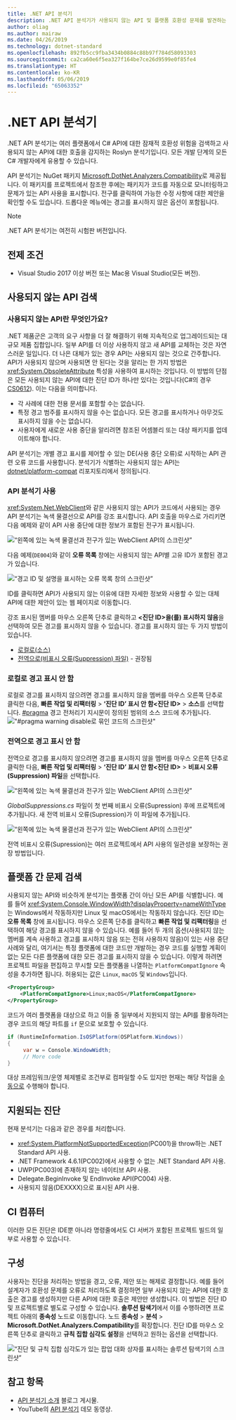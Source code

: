 ```yaml
---
title: .NET API 분석기
description: .NET API 분석기가 사용되지 않는 API 및 플랫폼 호환성 문제를 발견하는 데 어떻게 도움이 되는지 알아봅니다.
author: oliag
ms.author: mairaw
ms.date: 04/26/2019
ms.technology: dotnet-standard
ms.openlocfilehash: 892fb5cc9fba3434b0884c88b97f784d58093303
ms.sourcegitcommit: ca2ca60e6f5ea327f164be7ce26d9599e0f85fe4
ms.translationtype: HT
ms.contentlocale: ko-KR
ms.lasthandoff: 05/06/2019
ms.locfileid: "65063352"
---
```

# <a name="net-api-analyzer"></a>.NET API 분석기

.NET API 분석기는 여러 플랫폼에서 C# API에 대한 잠재적 호환성 위험을 검색하고 사용되지 않는 API에 대한 호출을 감지하는 Roslyn 분석기입니다. 모든 개발 단계의 모든 C# 개발자에게 유용할 수 있습니다.

API 분석기는 NuGet 패키지 [Microsoft.DotNet.Analyzers.Compatibility](https://www.nuget.org/packages/Microsoft.DotNet.Analyzers.Compatibility/)로 제공됩니다. 이 패키지를 프로젝트에서 참조한 후에는 패키지가 코드를 자동으로 모니터링하고 문제가 있는 API 사용을 표시합니다. 전구를 클릭하여 가능한 수정 사항에 대한 제안을 확인할 수도 있습니다. 드롭다운 메뉴에는 경고를 표시하지 않은 옵션이 포함됩니다.

> [!NOTE]
> .NET API 분석기는 여전히 시험판 버전입니다.

## <a name="prerequisites"></a>전제 조건

* Visual Studio 2017 이상 버전 또는 Mac용 Visual Studio(모든 버전).

## <a name="discovering-deprecated-apis"></a>사용되지 않는 API 검색

### <a name="what-are-deprecated-apis"></a>사용되지 않는 API란 무엇인가요?

.NET 제품군은 고객의 요구 사항을 더 잘 해결하기 위해 지속적으로 업그레이드되는 대규모 제품 집합입니다. 일부 API를 더 이상 사용하지 않고 새 API를 교체하는 것은 자연스러운 일입니다. 더 나은 대체가 있는 경우 API는 사용되지 않는 것으로 간주합니다. API가 사용되지 않으며 사용되면 안 된다는 것을 알리는 한 가지 방법은 <xref:System.ObsoleteAttribute> 특성을 사용하여 표시하는 것입니다. 이 방법의 단점은 모든 사용되지 않는 API에 대한 진단 ID가 하나만 있다는 것입니다(C#의 경우 [CS0612](../../csharp/misc/cs0612.md)). 이는 다음을 의미합니다.
- 각 사례에 대한 전용 문서를 포함할 수는 없습니다.
- 특정 경고 범주를 표시하지 않을 수는 없습니다. 모든 경고를 표시하거나 아무것도 표시하지 않을 수는 없습니다.
- 사용자에게 새로운 사용 중단을 알리려면 참조된 어셈블리 또는 대상 패키지를 업데이트해야 합니다.

API 분석기는 개별 경고 표시를 제어할 수 있는 DE(사용 중단 오류)로 시작하는 API 관련 오류 코드를 사용합니다. 분석기가 식별하는 사용되지 않는 API는 [dotnet/platform-compat](https://github.com/dotnet/platform-compat) 리포지토리에서 정의됩니다.

### <a name="using-the-api-analyzer"></a>API 분석기 사용

<xref:System.Net.WebClient>와 같은 사용되지 않는 API가 코드에서 사용되는 경우 API 분석기는 녹색 물결선으로 API를 강조 표시합니다. API 호출을 마우스로 가리키면 다음 예제와 같이 API 사용 중단에 대한 정보가 포함된 전구가 표시됩니다.

![“왼쪽에 있는 녹색 물결선과 전구가 있는 WebClient API의 스크린샷”](media/api-analyzer/green-squiggle.jpg)

다음 예제(`DE004`)와 같이 **오류 목록** 창에는 사용되지 않는 API별 고유 ID가 포함된 경고가 있습니다. 

![“경고 ID 및 설명을 표시하는 오류 목록 창의 스크린샷”](media/api-analyzer/warnings-id-and-descriptions.jpg "경고를 포함하는 오류 목록 창입니다.")

ID를 클릭하면 API가 사용되지 않는 이유에 대한 자세한 정보와 사용할 수 있는 대체 API에 대한 제안이 있는 웹 페이지로 이동합니다.

강조 표시된 멤버를 마우스 오른쪽 단추로 클릭하고 **\<진단 ID>을(를) 표시하지 않음**을 선택하여 모든 경고를 표시하지 않을 수 있습니다. 경고를 표시하지 않는 두 가지 방법이 있습니다. 

* [로컬로(소스)](#suppressing-warnings-locally)
* [전역으로(비표시 오류(Suppression) 파일)](#suppressing-warnings-globally) - 권장됨

### <a name="suppressing-warnings-locally"></a>로컬로 경고 표시 안 함

로컬로 경고를 표시하지 않으려면 경고를 표시하지 않을 멤버를 마우스 오른쪽 단추로 클릭한 다음, **빠른 작업 및 리팩터링** > **‘진단 ID’ 표시 안 함\<진단 ID>** > **소스**를 선택합니다. [#pragma](../../csharp/language-reference/preprocessor-directives/preprocessor-pragma-warning.md) 경고 전처리기 지시문이 정의된 범위의 소스 코드에 추가됩니다. !["#pragma warning disable로 묶인 코드의 스크린샷"](media/api-analyzer/suppress-in-source.jpg)

### <a name="suppressing-warnings-globally"></a>전역으로 경고 표시 안 함

전역으로 경고를 표시하지 않으려면 경고를 표시하지 않을 멤버를 마우스 오른쪽 단추로 클릭한 다음, **빠른 작업 및 리팩터링** > **‘진단 ID’ 표시 안 함\<진단 ID>** > **비표시 오류(Suppression) 파일**을 선택합니다.

![“왼쪽에 있는 녹색 물결선과 전구가 있는 WebClient API의 스크린샷”](media/api-analyzer/suppress-in-sup-file.jpg)

*GlobalSuppressions.cs* 파일이 첫 번째 비표시 오류(Supression) 후에 프로젝트에 추가됩니다. 새 전역 비표시 오류(Supression)가 이 파일에 추가됩니다.

![“왼쪽에 있는 녹색 물결선과 전구가 있는 WebClient API의 스크린샷”](media/api-analyzer/suppression-file.jpg)

전역 비표시 오류(Supression)는 여러 프로젝트에서 API 사용의 일관성을 보장하는 권장 방법입니다.

## <a name="discovering-cross-platform-issues"></a>플랫폼 간 문제 검색

사용되지 않는 API와 비슷하게 분석기는 플랫폼 간이 아닌 모든 API를 식별합니다. 예를 들어 <xref:System.Console.WindowWidth?displayProperty=nameWithType>는 Windows에서 작동하지만 Linux 및 macOS에서는 작동하지 않습니다. 진단 ID는 **오류 목록** 창에 표시됩니다. 마우스 오른쪽 단추를 클릭하고 **빠른 작업 및 리팩터링**을 선택하여 해당 경고를 표시하지 않을 수 있습니다. 예를 들어 두 개의 옵션(사용되지 않는 멤버를 계속 사용하고 경고를 표시하지 않음 또는 전혀 사용하지 않음)이 있는 사용 중단 사례와 달리, 여기서는 특정 플랫폼에 대한 코드만 개발하는 경우 코드를 실행할 계획이 없는 모든 다른 플랫폼에 대한 모든 경고를 표시하지 않을 수 있습니다. 이렇게 하려면 프로젝트 파일을 편집하고 무시할 모든 플랫폼을 나열하는 `PlatformCompatIgnore` 속성을 추가하면 됩니다. 허용되는 값은 `Linux`, `macOS` 및 `Windows`입니다.

```xml
<PropertyGroup>
    <PlatformCompatIgnore>Linux;macOS</PlatformCompatIgnore>
</PropertyGroup>
```

코드가 여러 플랫폼을 대상으로 하고 이들 중 일부에서 지원되지 않는 API를 활용하려는 경우 코드의 해당 파트를 `if` 문으로 보호할 수 있습니다.

```csharp
if (RuntimeInformation.IsOSPlatform(OSPlatform.Windows))
{
     var w = Console.WindowWidth;
     // More code
}
```

대상 프레임워크/운영 체제별로 조건부로 컴파일할 수도 있지만 현재는 해당 작업을 [수동으로](../frameworks.md#how-to-specify-target-frameworks) 수행해야 합니다.

## <a name="supported-diagnostics"></a>지원되는 진단

현재 분석기는 다음과 같은 경우를 처리합니다.

* <xref:System.PlatformNotSupportedException>(PC001)을 throw하는 .NET Standard API 사용.
* .NET Framework 4.6.1(PC002)에서 사용할 수 없는 .NET Standard API 사용.
* UWP(PC003)에 존재하지 않는 네이티브 API 사용.
* Delegate.BeginInvoke 및 EndInvoke API(PC004) 사용.
* 사용되지 않음(DEXXXX)으로 표시된 API 사용.

## <a name="ci-machine"></a>CI 컴퓨터

이러한 모든 진단은 IDE뿐 아니라 명령줄에서도 CI 서버가 포함된 프로젝트 빌드의 일부로 사용할 수 있습니다.

## <a name="configuration"></a>구성

사용자는 진단을 처리하는 방법을 경고, 오류, 제안 또는 해제로 결정합니다. 예를 들어 설계자가 호환성 문제를 오류로 처리하도록 결정하면 일부 사용되지 않는 API에 대한 호출은 경고를 생성하지만 다른 API에 대한 호출은 제안만 생성합니다. 이 방법은 진단 ID 및 프로젝트별로 별도로 구성할 수 있습니다. **솔루션 탐색기**에서 이를 수행하려면 프로젝트 아래의 **종속성** 노드로 이동합니다. 노드 **종속성** > **분석** > **Microsoft.DotNet.Analyzers.Compatibility**를 확장합니다. 진단 ID를 마우스 오른쪽 단추로 클릭하고 **규칙 집합 심각도 설정**을 선택하고 원하는 옵션을 선택합니다.

![“진단 및 규칙 집합 심각도가 있는 팝업 대화 상자를 표시하는 솔루션 탐색기의 스크린샷”](media/api-analyzer/disable-notifications.jpg)

## <a name="see-also"></a>참고 항목

- [API 분석기 소개](https://devblogs.microsoft.com/dotnet/introducing-api-analyzer/) 블로그 게시물.
- YouTube의 [API 분석기](https://youtu.be/eeBEahYXGd0) 데모 동영상.

